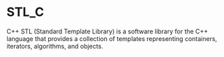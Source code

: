 # STL_C
C++ STL (Standard Template Library) is a software library for the C++ language that provides a collection of templates representing containers, iterators, algorithms, and objects.

